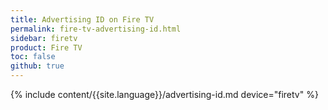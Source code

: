 ```yaml
---
title: Advertising ID on Fire TV
permalink: fire-tv-advertising-id.html
sidebar: firetv
product: Fire TV
toc: false
github: true
---
```


{% include content/{{site.language}}/advertising-id.md device="firetv" %}